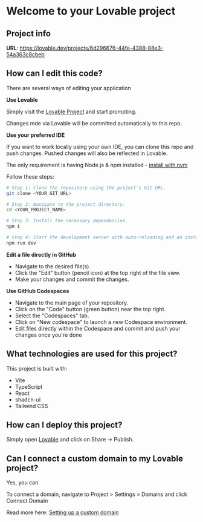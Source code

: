 # Welcome to your Lovable project

## Project info

**URL**: https://lovable.dev/projects/6d296676-44fe-4388-88e3-54a363c8cbeb

## How can I edit this code?

There are several ways of editing your application

**Use Lovable**

Simply visit the [Lovable Project](https://lovable.dev/projects/6d296676-44fe-4388-88e3-54a363c8cbeb) and start prompting.

Changes mde via Lovable will be committed automatically to this repo.

**Use your preferred IDE**

If you want to work locally using your own IDE, you can clone this repo and push changes. Pushed changes will also be reflected in Lovable.

The only requirement is having Node.js & npm installed - [install with nvm](https://github.com/nvm-sh/nvm#installing-and-updating)

Follow these steps:

```sh
# Step 1: Clone the repository using the project's Git URL.
git clone <YOUR_GIT_URL>

# Step 2: Navigate to the project directory.
cd <YOUR_PROJECT_NAME>

# Step 3: Install the necessary dependencies.
npm i

# Step 4: Start the development server with auto-reloading and an instant preview.
npm run dev
```

**Edit a file directly in GitHub**

- Navigate to the desired file(s).
- Click the "Edit" button (pencil icon) at the top right of the file view.
- Make your changes and commit the changes.

**Use GitHub Codespaces**

- Navigate to the main page of your repository.
- Click on the "Code" button (green button) near the top right.
- Select the "Codespaces" tab.
- Click on "New codespace" to launch a new Codespace environment.
- Edit files directly within the Codespace and commit and push your changes once you're done

## What technologies are used for this project?

This project is built with:

- Vite
- TypeScript
- React
- shadcn-ui
- Tailwind CSS

## How can I deploy this project?

Simply open [Lovable](https://lovable.dev/projects/6d296676-44fe-4388-88e3-54a363c8cbeb) and click on Share -> Publish.

## Can I connect a custom domain to my Lovable project?

Yes, you can

To connect a domain, navigate to Project > Settings > Domains and click Connect Domain

Read more here: [Setting up a custom domain](https://docs.lovable.dev/tips-tricks/custom-domain#step-by-step-guide)
